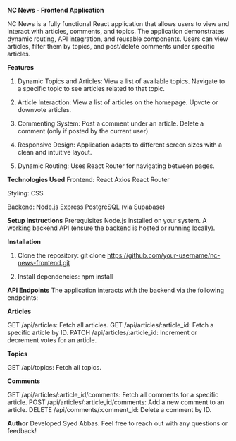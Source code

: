 **NC News - Frontend Application**

NC News is a fully functional React application that allows users to view and interact with articles, comments, and topics. The application demonstrates dynamic routing, API integration, and reusable components. Users can view articles, filter them by topics, and post/delete comments under specific articles.


**Features**

1. Dynamic Topics and Articles:
View a list of available topics.
Navigate to a specific topic to see articles related to that topic.

2. Article Interaction:
View a list of articles on the homepage.
Upvote or downvote articles.

3. Commenting System:
Post a comment under an article.
Delete a comment (only if posted by the current user)

4. Responsive Design:
Application adapts to different screen sizes with a clean and intuitive layout.

5. Dynamic Routing:
Uses React Router for navigating between pages.


**Technologies Used**
Frontend:
React
Axios
React Router

Styling:
CSS

Backend:
Node.js
Express
PostgreSQL (via Supabase)


**Setup Instructions**
Prerequisites
Node.js installed on your system.
A working backend API (ensure the backend is hosted or running locally).

**Installation**
1. Clone the repository:
git clone https://github.com/your-username/nc-news-frontend.git


2. Install dependencies:
npm install

**API Endpoints**
The application interacts with the backend via the following endpoints:

**Articles**

GET /api/articles: Fetch all articles.
GET /api/articles/:article_id: Fetch a specific article by ID.
PATCH /api/articles/:article_id: Increment or decrement votes for an article.

**Topics**

GET /api/topics: Fetch all topics.

**Comments**

GET /api/articles/:article_id/comments: Fetch all comments for a specific article.
POST /api/articles/:article_id/comments: Add a new comment to an article.
DELETE /api/comments/:comment_id: Delete a comment by ID.



**Author**
Developed Syed Abbas. Feel free to reach out with any questions or feedback!


